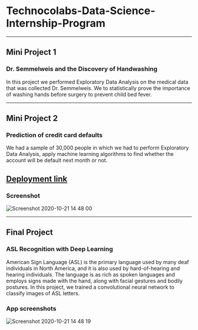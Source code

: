 # Technocolabs-Data-Science-Internship-Program
-----
## Mini Project 1
### Dr. Semmelweis and the Discovery of Handwashing
In this project we performed Exploratory Data Analysis on the  medical data that was collected Dr. Semmelweis. We to statistically prove the importance of washing hands before surgery to prevent child bed fever.

-----

## Mini Project 2
### Prediction of credit card defaults
We had a sample of 30,000 people in which we had to perform Exploratory Data Analysis, apply machine learning algorithms to find whether the account will be default next month or not.

[Deployment link](https://default-predictions.herokuapp.com/)
---
### Screenshot
![Screenshot 2020-10-21 14 48 00](https://user-images.githubusercontent.com/57449436/96700841-86657c80-13ad-11eb-9328-a3d58ebfcb26.png)

-----

## Final Project
### ASL Recognition with Deep Learning
American Sign Language (ASL) is the primary language used by many deaf individuals in North America, and it is also used by hard-of-hearing and hearing individuals. The language is as rich as spoken languages and employs signs made with the hand, along with facial gestures and bodily postures.
In this project, we trained a convolutional neural network to classify images of ASL letters.
### App screenshots

![Screenshot 2020-10-21 14 48 19](https://user-images.githubusercontent.com/57449436/96700874-8f564e00-13ad-11eb-8e69-24235c3e50b7.png)

